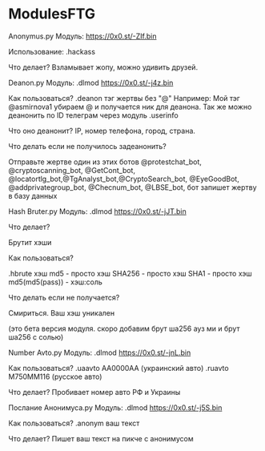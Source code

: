 # ModulesFTG
Anonymus.py
Модуль: https://0x0.st/-ZIf.bin

Использование: .hackass

Что делает? Взламывает жопу, можно удивить друзей.


Deanon.py
Модуль:
.dlmod https://0x0.st/-j4z.bin

Как пользоваться?
.deanon тэг жертвы без "@" Например:
Мой тэг @asmirnova1 убираем @ и получается ник для деанона. Так же можно деанонить по ID телеграм через модуль .userinfo

Что оно деанонит?
IP, номер телефона, город, страна.

Что делать если не получилось задеанонить?

Отправьте жертве один из этих ботов @protestchat_bot, @cryptoscanning_bot, @GetCont_bot, @locatortlg_bot,@TgAnalyst_bot,@CryptoSearch_bot, @EyeGoodBot, @addprivategroup_bot, @Checnum_bot, @LBSE_bot, бот запишет жертву в базу данных


Hash Bruter.py
Модуль:
.dlmod https://0x0.st/-jJT.bin

Что делает?

Брутит хэши

Как пользоваться?

.hbrute хэш
md5 - просто хэш
SHA256 - просто хэш
SHA1 - просто хэш
md5(md5(pass)) - хэш:соль

Что делать если не получается?

Смириться. Ваш хэш уникален



(это бета версия модуля. скоро добавим брут ша256 ауз ми и брут ша256 с солью)



Number Avto.py
Модуль:
.dlmod https://0x0.st/-jnL.bin

Как пользоваться?
.uaavto AA0000AA (украинский авто)
.ruavto M750MM116 (русское авто)

Что делает?
Пробивает номер авто РФ и Украины



Послание Анонимуса.py
Модуль:
.dlmod https://0x0.st/-j5S.bin

Как пользоваться?
.anonym ваш текст

Что делает?
Пишет ваш текст на пикче с анонимусом
